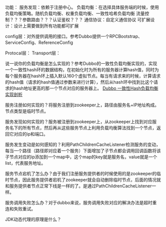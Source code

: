功能：
服务发现：依赖于注册中心。
负载均衡：在选择具体服务端的时候，使用负载均衡策略。随机负载均衡、权重负载均衡、一致性哈希负载均衡
流量控制？？？参数路由？？？认证鉴权？？？
通信协议：自定义通信协议
可扩展设计：设计上需要做到所有功能都可扩展


config层：对外提供调用的接口。参考Dubbo提供一个RPCBootstrap、ServiceConfig、ReferenceConfig


Protocal层：
Transport层：

说一说你的负载均衡是怎么实现的？参考Dubbo的一致性负载均衡实现的，实现一个一致性hash环的数据结构，在初始化时为所有的服务器计算hash值，同时为每个服务器在hash环上插入默认160个虚拟节点。每当有请求来的时候，计算请求的hash值（请求的hash值通过参数来进行计算），然后从hash环中找到比这个请求的hash地址更高的那一个节点对应的服务器上。
[Dubbo 一致性Hash负载均衡实现剖析](https://cn.dubbo.apache.org/zh-cn/blog/2019/05/01/dubbo-%e4%b8%80%e8%87%b4%e6%80%a7hash%e8%b4%9f%e8%bd%bd%e5%9d%87%e8%a1%a1%e5%ae%9e%e7%8e%b0%e5%89%96%e6%9e%90/)

服务注册如何实现的？将服务注册到zookeeper上，路径由服务名+IP地址构成。节点类型是临时节点。

服务发现如何实现的？服务被注册到zookeeper上，从zookeeper上找到对应服务名下的所有节点，然后再从这些服务节点上利用负载均衡算法找到一个节点，返回它对应的ip和端口。

服务发生变动是如何感知的？利用PathChildrenCacheListener检测服务的变动，每当一个路径（路径即对应着一个服务）下面增加了子节点都会调用回调函数将该子节点对应的ip添加到一个map中，这个map的key就是服务名，value就是一个list，代表服务地址。


服务节点宕机了怎么办？由于我们注册服务提供者的时候使用的是zookeeper的临时节点，因此服务提供者宕机了zookeeper就会自动删除临时节点，后面的情况就和服务提供者节点正常下线是一样的了。是通过PathChildrenCacheListener一样。




服务调用失败怎么办？对于dubbo来说，服务调用失败对应的解决办法是超时重连和失败重试。



JDK动态代理的原理是什么？